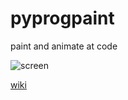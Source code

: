 # pyprogpaint

paint and animate at code

![screen](https://cdn.discordapp.com/attachments/788349108678688792/800001581432832041/navEthdJsqgKjn7hAgoi5AgjEGAAIFkAWWRnI7ZCBAgECKgLEKCMAYBAgSSBZRFcjpmI0CAQIiAsggJwhgECBBIFlAWyemYjQABA.png)

[wiki](https://github.com/timofey260/pyprogpaint/wiki)
